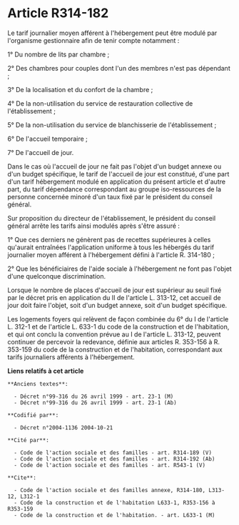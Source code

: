 # Article R314-182

Le tarif journalier moyen afférent à l'hébergement peut être modulé par l'organisme gestionnaire afin de tenir compte
notamment :

1° Du nombre de lits par chambre ;

2° Des chambres pour couples dont l'un des membres n'est pas dépendant ;

3° De la localisation et du confort de la chambre ;

4° De la non-utilisation du service de restauration collective de l'établissement ;

5° De la non-utilisation du service de blanchisserie de l'établissement ;

6° De l'accueil temporaire ;

7° De l'accueil de jour.

Dans le cas où l'accueil de jour ne fait pas l'objet d'un budget annexe ou d'un budget spécifique, le tarif de l'accueil de
jour est constitué, d'une part d'un tarif hébergement modulé en application du présent article et d'autre part, du tarif
dépendance correspondant au groupe iso-ressources de la personne concernée minoré d'un taux fixé par le président du conseil
général.

Sur proposition du directeur de l'établissement, le président du conseil général arrête les tarifs ainsi modulés après s'être
assuré :

1° Que ces derniers ne génèrent pas de recettes supérieures à celles qu'aurait entraînées l'application uniforme à tous les
hébergés du tarif journalier moyen afférent à l'hébergement défini à l'article R. 314-180 ;

2° Que les bénéficiaires de l'aide sociale à l'hébergement ne font pas l'objet d'une quelconque discrimination.

Lorsque le nombre de places d'accueil de jour est supérieur au seuil fixé par le décret pris en application du II de
l'article L. 313-12, cet accueil de jour doit faire l'objet, soit d'un budget annexe, soit d'un budget spécifique.

Les logements foyers qui relèvent de façon combinée du 6° du I de l'article L. 312-1 et de l'article L. 633-1 du code de la
construction et de l'habitation, et qui ont conclu la convention prévue au I de l'article L. 313-12, peuvent continuer de
percevoir la redevance, définie aux articles R. 353-156 à R. 353-159 du code de la construction et de l'habitation,
correspondant aux tarifs journaliers afférents à l'hébergement.

**Liens relatifs à cet article**

	**Anciens textes**:

	  - Décret n°99-316 du 26 avril 1999 - art. 23-1 (M)
	  - Décret n°99-316 du 26 avril 1999 - art. 23-1 (Ab)

	**Codifié par**:

	  - Décret n°2004-1136 2004-10-21

	**Cité par**:

	  - Code de l'action sociale et des familles - art. R314-189 (V)
	  - Code de l'action sociale et des familles - art. R314-192 (Ab)
	  - Code de l'action sociale et des familles - art. R543-1 (V)

	**Cite**:

	  - Code de l'action sociale et des familles annexe, R314-180, L313-12, L312-1
	  - Code de la construction et de l'habitation L633-1, R353-156 à R353-159
	  - Code de la construction et de l'habitation. - art. L633-1 (M)
